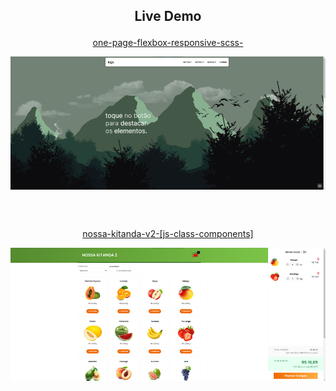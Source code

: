 <h2 align=center>

__Live Demo__

</h2>

<p align="center">
    <a href="https://hugojhonathan.github.io/projetos-de-treino/one-page-flexbox-responsive-scss-/">
    one-page-flexbox-responsive-scss-
    </a>
    
[<p align="center"><img src="./images/one-page-flexbox.png" width="600" align="center"></p>](https://hugojhonathan.github.io/projetos-de-treino/one-page-flexbox-responsive-scss-/)
</p>
<br><br>



<p align="center">
    <a href="https://hugojhonathan.github.io/projetos-de-treino/nossa-kitanda-v2-[js-class-components]">
    nossa-kitanda-v2-[js-class-components]
    </a>

[<p align="center"><img src="./images/kitanda.png" width="600" align="center"></p>](https://hugojhonathan.github.io/projetos-de-treino/nossa-kitanda-v2-[js-class-components])
</p>
<br><br>